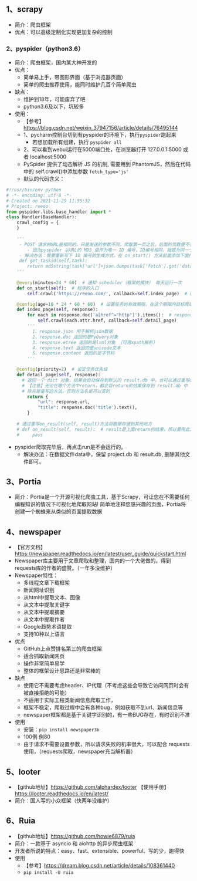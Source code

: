 ## 1、scrapy
- 简介：爬虫框架
- 优点：可以高级定制化实现更加复杂的控制

### 2、pyspider（python3.6）
- 简介：爬虫框架，国内某大神开发的
- 优点：
  - 简单易上手，带图形界面（基于浏览器页面）
  - 简单的爬虫推荐使用，能同时维护几百个简单爬虫
- 缺点：
  - 维护到18年，可能废弃了吧
  - python3.6及以下，坑较多
- 使用：
  - 【参考】https://blog.csdn.net/weixin_37947156/article/details/76495144
  - 1、pycharm控制台切到有pyspider的环境下，执行`pyspider`跑起来
      - 若想加载所有组建，执行 `pyspider all`
  - 2、可以看到webui运行在5000端口处，在浏览器打开 127.0.0.1:5000 或者 localhost:5000
  - PySpider 提供了动态解析 JS 的机制,  需要用到 PhantomJS，然后在代码中的 self.crawl()中添加参数 `fetch_type='js'`
  - 默认的代码含义：
```python
#!/usr/bin/env python
# -*- encoding: utf-8 -*-
# Created on 2021-11-29 11:55:32
# Project: reeoo
from pyspider.libs.base_handler import *
class Handler(BaseHandler):
    crawl_config = {
    }
    
    '''
     - POST 请求的URL是相同的，只是发送的参数不同，爬取第一页之后，后面的页数便不会再爬取。
        - 因为pyspider 以URL的 MD5 值作为唯一 ID 编号，ID编号相同，就视为同一个任务，不会再重复爬取。
     - 解决办法：需要重新写下 ID 编号的生成方式，在 on_start() 方法前面添加下面代码即可：
     def get_taskid(self,task):
        return md5string(task['url']+json.dumps(task['fetch'].get('data','')))
    '''
    
    @every(minutes=24 * 60)  # 通知 scheduler（框架的模块） 每天运行一次
    def on_start(self):  # 程序的入口
        self.crawl('https://reeoo.com/', callback=self.index_page)  # url 为爬取地址，callback 为抓取到数据response后的回调函数

    @config(age=10 * 24 * 60 * 60)  # 设置任务的有效期限，在这个期限内目标爬取的网页被认为不会进行修改
    def index_page(self, response):
        for each in response.doc('a[href^="http"]').items():  # response.doc 为 pyquery 对象，抓取对应标签的数据
            self.crawl(each.attr.href, callback=self.detail_page)
        '''
          1、response.json 用于解析json数据
          2、response.doc 返回的是PyQuery对象
          3、response.etree 返回的是lxml对象 （可用xpath解析）
          4、response.text 返回的是unicode文本
          5、response.content 返回的是字节码
        '''

    @config(priority=2)  # 设定任务优先级
    def detail_page(self, response):
      # 返回一个 dict 对象，结果会自动保存到默认的 result.db 中，也可以通过重写on_result(self, result)方法将数据存储到其他地方
      # 【注意】无论在哪个方法中return，都会将return的结果保存到 result.db 中
      # 除非是重写的方法，否则方法名是可以变的
        return {  
            "url": response.url,
            "title": response.doc('title').text(),
        }
    
    # 通过重写on_result(self, result)方法将数据存储到其他地方
    # def on_result(self, result):  # result是上面return的结果，所以要用此方法，那么之前就必须有return
    #     pass
```
  - pyspider爬取完毕后，再点击run是不会运行的。
    - 解决办法：在数据文件data中，保留 project.db 和 result.db, 删除其他文件即可。


## 3、Portia
- 简介：Portia是一个开源可视化爬虫工具，基于Scrapy，可让您在不需要任何编程知识的情况下可视化地爬取网站!
        简单地注释您感兴趣的页面，Portia将创建一个蜘蛛来从类似的页面提取数据
  
## 4、newspaper
- 【官方文档】https://newspaper.readthedocs.io/en/latest/user_guide/quickstart.html
- Newspaper库主要用于文章爬取和整理，国内的一个大佬做的。得到requests库的作者的盛赞。（一年多没维护）
- Newspaper特性：
    - 多线程文章下载框架
    - 新闻网址识别
    - 从html中提取文本、图像
    - 从文本中提取关键字
    - 从文本中提取摘要
    - 从文本中提取作者
    - Google趋势术语提取
    - 支持10种以上语言
- 优点
    - GitHub上点赞排名第三的爬虫框架
    - 适合抓取新闻网页
    - 操作非常简单易学
    - 整体的框架设计思路还是非常棒的
- 缺点
    - 使用它不需要考虑header、IP代理（不考虑这些会导致它访问网页时会有被直接拒绝的可能）
    - 不适用于实际工程类新闻信息爬取工作，
    - 框架不稳定，爬取过程中会有各种bug，例如获取不到url、新闻信息等
    - newspaper框架都是基于关键字识别的，有一些BUG存在，有时识别不准
- 使用
    - 安装：`pip install newspaper3k`
    - 100例 例80
    - 由于请求不需要设置参数，所以请求失败的机率很大，可以配合 requests使用，（requests爬取，newspaper充当解析器）
  
## 5、looter
- 【github地址】https://github.com/alphardex/looter
  【使用手册】https://looter.readthedocs.io/en/latest/
- 简介：国人写的小众框架（快两年没维护）


## 6、Ruia
- 【github地址】https://github.com/howie6879/ruia
- 简介：一款基于 asyncio 和 aiohttp 的异步爬虫框架
- 开发者所说的特点：easy、fast、extensible、powerful、写的少，跑得快
- 使用
    - 【参考】https://dream.blog.csdn.net/article/details/108361440
    - `pip install -U ruia`
